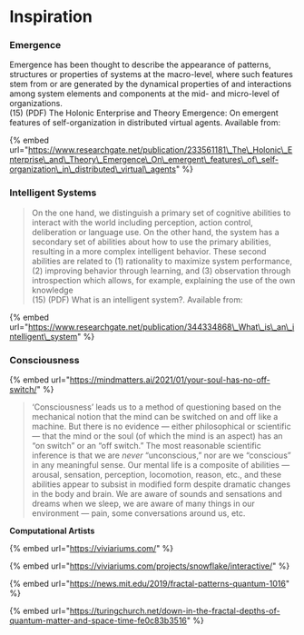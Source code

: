 # Inspiration

### Emergence

Emergence has been thought to describe the appearance of patterns, structures or properties of systems at the macro-level, where such features stem from or are generated by the dynamical properties of and interactions among system elements and components at the mid- and micro-level of organizations.  
\(15\) \(PDF\) The Holonic Enterprise and Theory Emergence: On emergent features of self-organization in distributed virtual agents. Available from: 

{% embed url="https://www.researchgate.net/publication/233561181\_The\_Holonic\_Enterprise\_and\_Theory\_Emergence\_On\_emergent\_features\_of\_self-organization\_in\_distributed\_virtual\_agents" %}

### Intelligent Systems

> On the one hand, we distinguish a primary set of cognitive abilities to interact with the world including perception, action control, deliberation or language use. On the other hand, the system has a secondary set of abilities about how to use the primary abilities, resulting in a more complex intelligent behavior. These second abilities are related to \(1\) rationality to maximize system performance, \(2\) improving behavior through learning, and \(3\) observation through introspection which allows, for example, explaining the use of the own knowledge  
> \(15\) \(PDF\) What is an intelligent system?. Available from:

{% embed url="https://www.researchgate.net/publication/344334868\_What\_is\_an\_intelligent\_system" %}





### Consciousness

{% embed url="https://mindmatters.ai/2021/01/your-soul-has-no-off-switch/" %}

> ‘Consciousness’ leads us to a method of questioning based on the mechanical notion that the mind can be switched on and off like a machine. But there is no evidence — either philosophical or scientific — that the mind or the soul \(of which the mind is an aspect\) has an “on switch” or an “off switch.” The most reasonable scientific inference is that we are _never_ “unconscious,” nor are we “conscious” in any meaningful sense. Our mental life is a composite of abilities — arousal, sensation, perception, locomotion, reason, etc., and these abilities appear to subsist in modified form despite dramatic changes in the body and brain. We are aware of sounds and sensations and dreams when we sleep, we are aware of many things in our environment — pain, some conversations around us, etc.

**Computational Artists**

{% embed url="https://viviariums.com/" %}

{% embed url="https://viviariums.com/projects/snowflake/interactive/" %}

{% embed url="https://news.mit.edu/2019/fractal-patterns-quantum-1016" %}

>

{% embed url="https://turingchurch.net/down-in-the-fractal-depths-of-quantum-matter-and-space-time-fe0c83b3516" %}



